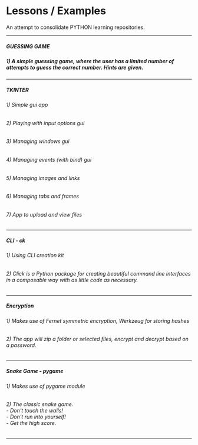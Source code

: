 # Lessons / Examples
An attempt to consolidate PYTHON learning repositories.
***
##### GUESSING GAME<br>
##### 1) A simple guessing game, where the user has a limited number of attempts to guess the correct number. Hints are given.<br>

***
##### TKINTER<br>
###### 1) Simple gui app<br>
###### 2) Playing with input options gui<br>
###### 3) Managing windows gui<br>
###### 4) Managing events (with bind) gui<br>
###### 5) Managing images and links<br>
###### 6) Managing tabs and frames<br>
###### 7) App to upload and view files<br>
***
##### CLI - ck <br>
###### 1) Using CLI creation kit<br>
###### 2) Click is a Python package for creating beautiful command line interfaces in a composable way with as little code as necessary.<br>

***
##### Encryption <br>
###### 1) Makes use of Fernet symmetric encryption, Werkzeug for storing hashes<br>
###### 2) The app will zip a folder or selected files, encrypt and decrypt based on a password.<br>
***
##### Snake Game - pygame <br>
###### 1) Makes use of pygame module<br>
###### 2) The classic snake game.<br> - Don't touch the walls!<br> - Don't run into yourself!<br> - Get the high score.<br>
***

